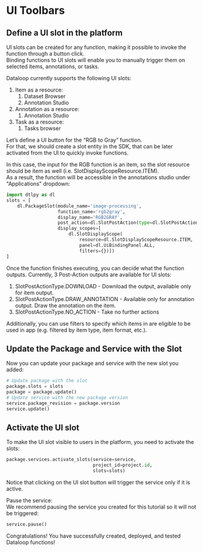 # UI Toolbars  
## Define a UI slot in the platform  
UI slots can be created for any function, making it possible to invoke the function through a button click.  
Binding functions to UI slots will enable you to manually trigger them on selected items, annotations, or tasks.  
  
Dataloop currently supports the following UI slots:  
1. Item as a resource:  
    1. Dataset Browser  
    2. Annotation Studio  
2. Annotation as a resource:  
    1. Annotation Studio  
3. Task as a resource:  
    1. Tasks browser  
  
Let’s define a UI button for the “RGB to Gray” function.  
For that, we should create a slot entity in the SDK, that can be later activated from the UI to quickly invoke functions.  
  
In this case, the input for the RGB function is an item, so the slot resource should be item as well (i.e. SlotDisplayScopeResource.ITEM).  
As a result, the function will be accessible in the annotations studio under "Applications" dropdown:  
  

```python
import dtlpy as dl
slots = [
    dl.PackageSlot(module_name='image-processing',
                   function_name='rgb2gray',
                   display_name='RGB2GRAY',
                   post_action=dl.SlotPostAction(type=dl.SlotPostActionType.NO_ACTION),
                   display_scopes=[
                       dl.SlotDisplayScope(
                           resource=dl.SlotDisplayScopeResource.ITEM,
                           panel=dl.UiBindingPanel.ALL,
                           filters={})])
]
```
Once the function finishes executing, you can decide what the function outputs. Currently, 3 Post-Action outputs are available for UI slots:  
1. SlotPostActionType.DOWNLOAD - Download the output, available only for item output.  
2. SlotPostActionType.DRAW_ANNOTATION - Available only for annotation output. Draw the annotation on the item.  
3. SlotPostActionType.NO_ACTION - Take no further actions  
  
Additionally, you can use filters to specify which items in are eligible to be used in app (e.g. filtered by item type, item format, etc.).  
  
## Update the Package and Service with the Slot  
  
Now you can update your package and service with the new slot you added:  
  

```python
# Update package with the slot
package.slots = slots
package = package.update()
# Update service with the new package version
service.package_revision = package.version
service.update()
```
## Activate the UI slot  
  
To make the UI slot visible to users in the platform, you need to activate the slots:  
  

```python
package.services.activate_slots(service=service,
                                project_id=project.id,
                                slots=slots)
```
Notice that clicking on the UI slot button will trigger the service only if it is active.  
  
Pause the service:  
We recommend pausing the service you created for this tutorial so it will not be triggered:  
  

```python
service.pause()
```
Congratulations! You have successfully created, deployed, and tested Dataloop functions!  
